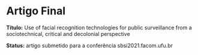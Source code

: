 # Artigo Final

**Título:** Use of facial recognition technologies for public surveillance from a sociotechnical, critical and decolonial perspective

**Status:** artigo submetido para a conferência sbsi2021.facom.ufu.br

